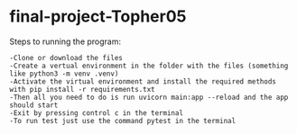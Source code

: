 # final-project-Topher05

Steps to running the program:

	-Clone or download the files
	-Create a vertual environment in the folder with the files (something like python3 -m venv .venv)
	-Activate the virtual environment and install the required methods with pip install -r requirements.txt
	-Then all you need to do is run uvicorn main:app --reload and the app should start 
	-Exit by pressing control c in the terminal
	-To run test just use the command pytest in the terminal
